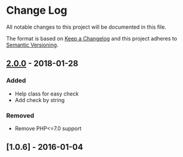 # Change Log
All notable changes to this project will be documented in this file.

The format is based on [Keep a Changelog](http://keepachangelog.com/en/1.0.0/)
and this project adheres to [Semantic Versioning](http://semver.org/spec/v2.0.0.html).

## [2.0.0] - 2018-01-28
### Added
- Help class for easy check
- Add check by string

### Removed
- Remove PHP<=7.0 support

## [1.0.6] - 2016-01-04
[2.0.0]: https://github.com/iLexN/HKID-Check-Digit/compare/1.0.6...2.0.0
